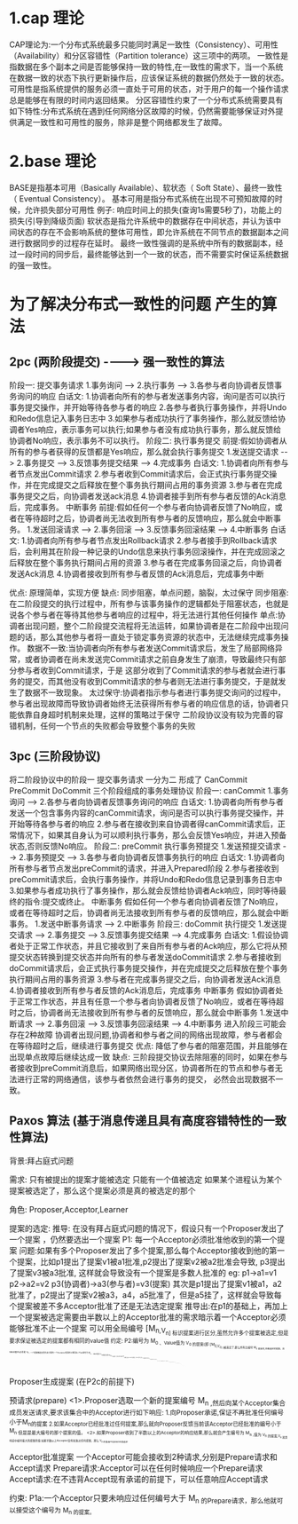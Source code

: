 # 1.cap 理论

CAP理论为:一个分布式系统最多只能同时满足一致性（Consistency）、可用性（Availability）和分区容错性（Partition tolerance）这三项中的两项。
一致性是指数据在多个副本之间是否能够保持一致的特性,在一致性的需求下，当一个系统在数据一致的状态下执行更新操作后，应该保证系统的数据仍然处于一致的状态。
可用性是指系统提供的服务必须一直处于可用的状态，对于用户的每一个操作请求总是能够在有限的时间内返回结果。
分区容错性约束了一个分布式系统需要具有如下特性:分布式系统在遇到任何网络分区故障的时候，仍然需要能够保证对外提供满足一致性和可用性的服务，除非是整个网络都发生了故障。

# 2.base 理论

BASE是指基本可用（Basically Available）、软状态（ Soft State）、最终一致性（ Eventual Consistency）。
基本可用是指分布式系统在出现不可预知故障的时候，允许损失部分可用性
例子: 响应时间上的损失(查询1s需要5秒了)，功能上的损失(引导到降级页面)
软状态是指允许系统中的数据存在中间状态，并认为该中间状态的存在不会影响系统的整体可用性，即允许系统在不同节点的数据副本之间进行数据同步的过程存在延时。
最终一致性强调的是系统中所有的数据副本，经过一段时间的同步后，最终能够达到一个一致的状态，而不需要实时保证系统数据的强一致性。

# 为了解决分布式一致性的问题 产生的算法

## 2pc (两阶段提交) ----> 强一致性的算法
阶段一: 提交事务请求
1.事务询问 --> 2.执行事务 --> 3.各参与者向协调者反馈事务询问的响应
白话文: 1.协调者向所有的参与者发送事务内容，询问是否可以执行事务提交操作，并开始等待各参与者的响应
       2.各参与者执行事务操作，并将Undo和Redo信息记入事务日志中
       3.如果参与者成功执行了事务操作，那么就反馈给协调者Yes响应，表示事务可以执行;如果参与者没有成功执行事务，那么就反馈给协调者No响应，表示事务不可以执行。
阶段二: 执行事务提交
前提:假如协调者从所有的参与者获得的反馈都是Yes响应，那么就会执行事务提交
1.发送提交请求 --> 2.事务提交 --> 3.反馈事务提交结果 --> 4.完成事务
白话文: 1.协调者向所有参与者节点发出Commit请求
       2.参与者收到Commit请求后，会正式执行事务提交操作，并在完成提交之后释放在整个事务执行期间占用的事务资源
       3.参与者在完成事务提交之后，向协调者发送ack消息
       4.协调者接手到所有参与者反馈的Ack消息后，完成事务。
中断事务
前提:假如任何一个参与者向协调者反馈了No响应，或者在等待超时之后，协调者尚无法收到所有参与者的反馈响应，那么就会中断事务。
1.发送回滚请求 --> 2.事务回滚 --> 3.反馈事务回滚结果 --> 4.中断事务
白话文: 1.协调者向所有参与者节点发出Rollback请求
       2.参与者接手到Rollback请求后，会利用其在阶段一种记录的Undo信息来执行事务回滚操作，并在完成回滚之后释放在整个事务执行期间占用的资源
       3.参与者在完成事务回滚之后，向协调者发送Ack消息
       4.协调者接收到所有参与者反馈的Ack消息后，完成事务中断
       
优点: 原理简单，实现方便
缺点: 同步阻塞，单点问题，脑裂，太过保守
同步阻塞:在二阶段提交的执行过程中，所有参与该事务操作的逻辑都处于阻塞状态，也就是说各个参与者在等待其他参与者响应的过程中，将无法进行其他任何操作
单点:协调者出现问题，整个二阶段提交流程将无法运转，如果协调者是在二阶段中出现问题的话，那么其他参与者将一直处于锁定事务资源的状态中，无法继续完成事务操作。
数据不一致:当协调者向所有参与者发送Commit请求后，发生了局部网络异常，或者协调者在尚未发送完Commit请求之前自身发生了崩溃，导致最终只有部分参与者收到Commit请求，于是
这部分收到了Commit请求的参与者就会进行事务的提交，而其他没有收到Commit请求的参与者则无法进行事务提交，于是就发生了数据不一致现象。
太过保守:协调者指示参与者进行事务提交询问的过程中，参与者出现故障而导致协调者始终无法获得所有参与者的响应信息的话，协调者只能依靠自身超时机制来处理，这样的策略过于保守
二阶段协议没有较为完善的容错机制，任何一个节点的失败都会导致整个事务的失败
       
## 3pc (三阶段协议)
将二阶段协议中的阶段一  提交事务请求 一分为二 形成了 CanCommit PreCommit DoCommit 三个阶段组成的事务处理协议
阶段一: canCommit
1.事务询问 --> 2.各参与者向协调者反馈事务询问的响应
白话文: 1.协调者向所有参与者发送一个包含事务内容的canCommit请求，询问是否可以执行事务提交操作，并开始等待各参与者的响应
       2.参与者在接收到来自协调者得canCommit请求后，正常情况下，如果其自身认为可以顺利执行事务，那么会反馈Yes响应，并进入预备状态,否则反馈No响应。
阶段二: preCommit 
执行事务预提交
1.发送预提交请求 --> 2.事务预提交 --> 3.各参与者向协调者反馈事务执行的响应
白话文: 1.协调者向所有参与者节点发出preCommit的请求，并进入Prepared阶段
       2.参与者接收到preCommit请求后，会执行事务操作，并将Undo和Redo信息记录到事务日志中
       3.如果参与者成功执行了事务操作，那么就会反馈给协调者Ack响应，同时等待最终的指令:提交或终止。
中断事务
假如任何一个参与者向协调者反馈了No响应，或者在等待超时之后，协调者尚无法接收到所有参与者的反馈响应，那么就会中断事务。
1.发送中断事务请求 --> 2.中断事务
阶段三: doCommit
执行提交
1.发送提交请求 --> 2.事务提交 --> 3.反馈事务提交结果 --> 4.完成事务
白话文: 1.假设协调者处于正常工作状态，并且它接收到了来自所有参与者的Ack响应，那么它将从预提交状态转换到提交状态并向所有的参与者发送doCommit请求
       2.参与者接收到doCommit请求后，会正式执行事务提交操作，并在完成提交之后释放在整个事务执行期间占用的事务资源
       3.参与者在完成事务提交之后，向协调者发送Ack消息
       4.协调者接收到所有参与者反馈的Ack消息后，完成事务
中断事务
假如协调者处于正常工作状态，并且有任意一个参与者向协调者反馈了No响应，或者在等待超时之后，协调者尚无法接收到所有参与者的反馈响应，那么就会中断事务
1.发送中断请求 --> 2.事务回滚 --> 3.反馈事务回滚结果 --> 4.中断事务
进入阶段三可能会存在2种故障 协调者出现问题,协调者和参与者之间的网络出现故障，参与者都会在等待超时之后，继续进行事务提交
优点: 降低了参与者的阻塞范围，并且能够在出现单点故障后继续达成一致
缺点: 三阶段提交协议去除阻塞的同时，如果在参与者接收到preCommit消息后，如果网络出现分区，协调者所在的节点和参与者无法进行正常的网络通信，该参与者依然会进行事务的提交，
必然会出现数据不一致。

## Paxos 算法 (基于消息传递且具有高度容错特性的一致性算法)

背景:拜占庭式问题

需求: 只有被提出的提案才能被选定
     只能有一个值被选定
     如果某个进程认为某个提案被选定了，那么这个提案必须是真的被选定的那个
     
角色: Proposer,Acceptor,Learner

提案的选定:
推导: 在没有拜占庭式问题的情况下，假设只有一个Proposer发出了一个提案 ，仍然要选出一个提案
     P1: 每一个Acceptor必须批准他收到的第一个提案
问题:如果有多个Proposer发出了多个提案,那么每个Acceptor接收到他的第一个提案，比如p1提出了提案v1被a1批准,p2提出了提案v2被a2批准会导致,
    p3提出了提案v3被a3批准, 这样就会导致没有一个提案是多数人批准的
    eg: p1->a1=v1 p2->a2=v2 p3(协调者)->a3(参与者)=v3(提案)
    其次是p1提出了提案v1被a1，a2批准了，p2提出了提案v2被a3，a4，a5批准了，但是a5挂了，这样就会导致每个提案被差不多Acceptor批准了还是无法选定提案
推导出:在p1的基础上，再加上一个提案被选定需要由半数以上的Acceptor批准的需求暗示着一个Acceptor必须能够批准不止一个提案
    可以用全局编号 [M<sub>n,V<sub>n] 标识提案进行区分,虽然允许多个提案被选定,但是要求保证被选定的提案都有相同的value值
约定:
    P2:编号为 M<sub>0 、Value值为 V<sub>0 的提案(即 [M<sub>0,V<sub>0] )被选定了,那么所有比编号 M<sub>0 更高的,且被选定的提案，其value值也必须是 V<sub>0 ;
一个提案被选定首先至少要有一个Acceptor批准所以推导出:
    P2a:编号为 M<sub>0 、Value值为 V<sub>0 的提案(即 [M<sub>0,V<sub>0] )被选定了,那么所有比编号 M<sub>0 更高的,且被Acceptor批准的提案，其value值也必须是 V<sub>0 ;
假如p1提出了提案 [M<sub>1,V<sub>2] 还没有被批准过,p2提出了提案 [M<sub>0,V<sub>1] 被a2,a3,a4,a5批准了，超过半数被批准则被选定,此时产生了一个编号更高的提案 [M<sub>1,V<sub>2]
与P2a矛盾，因为值不相同。
推导:需要对p2a加强
    P2b:如果一个提案 [M<sub>0,V<sub>0] 被选定后,之后Proposer产生的编号更高的提案,其value值都为 V<sub>0 ;
推导:
    P2c:对于任意 M<sub>n 和 V<sub>n ,如果提案 [M<sub>n,V<sub>n] 被提出,那么肯定存在一个由半数以上Acceptor组成的集合S，满足下列条件的任何一个:
    1.S中不存在任何批准过编号小于 M<sub>n 的提案的Acceptor
    2.选取S中所有Acceptor批准的编号小于 M<sub>n 的提案，其中编号最大的那个提案其Value值是 V<sub>n ;

Proposer生成提案  (在P2c的前提下)  

预请求(prepare)
<1>.Proposer选取一个新的提案编号 M<sub>n ,然后向某个Acceptor集合成员发送请求,要求该集合中的Acceptor进行如下响应:
  1.向Proposer承诺,保证不再批准任何编号小于M<sub>n的提案
  2.如果Acceptor已经批准过任何提案,那么就向Proposer反馈当前该Acceptor已经批准的编号小于 M<sub>n 但是是最大编号的那个提案的值。
<2>.如果Proposer收到了半数以上的Acceptor的响应结果,那么就会产生编号为 M<sub>n ,值为 V<sub>n 的提案,V<sub>n 就是响应中编号最大的提案的值
    如果半数以上Acceptor没有批准过任何提案，那么 V<sub>n 的值由Proposer任意选定
    
Acceptor批准提案
一个Acceptor可能会接收到2种请求,分别是Prepare请求和Accept请求
Prepare请求:Acceptor可以在任何时候响应一个Prepare请求
Accept请求:在不违背Accept现有承诺的前提下，可以任意响应Accept请求

约束: P1a:一个Acceptor只要未响应过任何编号大于 M<sub>n 的Prepare请求，那么他就可以接受这个编号为 M<sub>n 的提案。